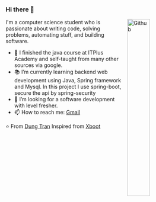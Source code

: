 ### Hi there 👋

<img width="35%" align="right" alt="Github" src="https://user-images.githubusercontent.com/48678280/88862734-4903af80-d201-11ea-968b-9c939d88a37c.gif" />

I'm a computer science student who is passionate about writing code, solving problems, automating stuff, and building software.

- 🔭 I finished the java course at ITPlus Academy and self-taught from many other sources via google.
- 📚 I’m currently learning  backend web development using Java, Spring framework and Mysql. In this project I use spring-boot, secure the api by spring-security
- 👯 I’m looking for a software development with level fresher.
- 📫 How to reach me: [Gmail](mailto:dung.hsdtnt@gmail.com)

⭐️ From [Dung Tran](https://github.com/devlin-conal)
Inspired from [Xboot](https://github.com/Exrick/xboot)
